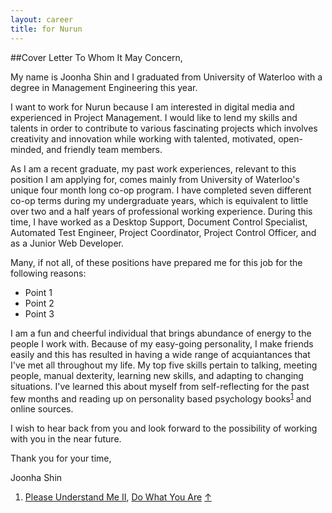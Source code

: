 ```yaml
---
layout: career
title: for Nurun
---
```

##Cover Letter
To Whom It May Concern,

<!-- Who are you, and what distinguishes you from other candidates?-->
My name is Joonha Shin and I graduated from University of Waterloo with
a degree in Management Engineering this year.

<!-- Why do you want to work for Nurun?-->
I want to work for Nurun because I am interested in digital media and
experienced in Project Management. I would like to lend my skills and
talents in order to contribute to various fascinating projects which
involves creativity and innovation while working with talented,
motivated, open-minded, and friendly team members.

<!-- What are your past experiences?-->
As I am a recent graduate, my past work experiences, relevant to this
position I am applying for, comes mainly from University
of Waterloo's unique four month long co-op program. I have completed
seven different co-op terms during my undergraduate years, which is
equivalent to little over two and a half years of professional working
experience. During this time, I have worked as a Desktop Support,
Document Control Specialist, Automated Test Engineer, Project
Coordinator, Project Control Officer, and as a Junior Web Developer.

<!-- How are you perfect for this role?-->
Many, if not all, of these positions have prepared me for this job for
the following reasons:
* Point 1
* Point 2
* Point 3

<!-- What other cool, useful things could you bring to Nurun?-->
I am a fun and cheerful individual that brings abundance of energy to
the people I work with. Because of my easy-going personality, I make
friends easily and this has resulted in having a wide range of
acquiantances that I've met all throughout my life. My top five skills
pertain to talking, meeting people, manual dexterity, learning new
skills, and adapting to changing situations. I've learned this about
myself from self-reflecting for the past few months and reading up on
personality based psychology books<sup><a href="#psych_books" id="fn1">1</a></sup> and online sources.

<!-- Closing statements-->
I wish to hear back from you and look forward to the possibility of
working with you in the near future.

Thank you for your time,

Joonha Shin

<div id="footnote">
<ol>
<li id="psych_books">
<a href="http://www.amazon.com/Please-Understand-Temperament-Character-Intelligence/dp/1885705026">Please Understand Me II</a>,
<a href="http://www.amazon.ca/Do-What-You-Are-Personality/dp/0316167266">Do What You Are</a>
<a href="#fn1">↑</a></li>
</ol>
</div>
